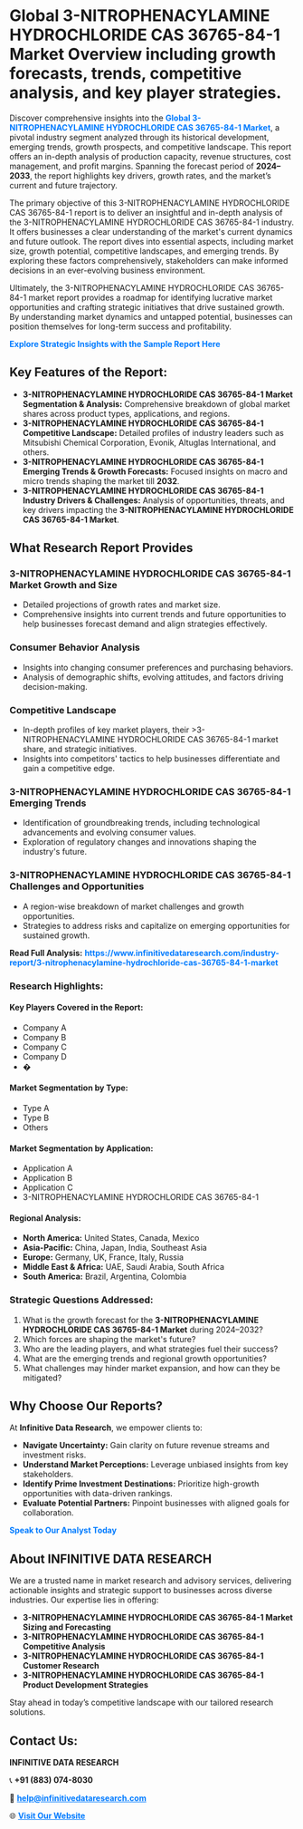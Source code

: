 <h1>Global 3-NITROPHENACYLAMINE HYDROCHLORIDE CAS 36765-84-1 Market Overview including growth forecasts, trends, competitive analysis, and key player strategies.</h1>
<p>
Discover comprehensive insights into the 
<a href="https://www.infinitivedataresearch.com/industry-report/3-nitrophenacylamine-hydrochloride-cas-36765-84-1-market" rel="dofollow" style="color: #007BFF; text-decoration: none;"><strong>Global 3-NITROPHENACYLAMINE HYDROCHLORIDE CAS 36765-84-1 Market</strong></a>, a pivotal industry segment analyzed through its historical development, emerging trends, growth prospects, and competitive landscape. This report offers an in-depth analysis of production capacity, revenue structures, cost management, and profit margins. Spanning the forecast period of <strong>2024–2033</strong>, the report highlights key drivers, growth rates, and the market’s current and future trajectory.
</p>
<p>
The primary objective of this 3-NITROPHENACYLAMINE HYDROCHLORIDE CAS 36765-84-1 report is to deliver an insightful and in-depth analysis of the 3-NITROPHENACYLAMINE HYDROCHLORIDE CAS 36765-84-1 industry. It offers businesses a clear understanding of the market's current dynamics and future outlook. The report dives into essential aspects, including market size, growth potential, competitive landscapes, and emerging trends. By exploring these factors comprehensively, stakeholders can make informed decisions in an ever-evolving business environment.
</p>
<p>
Ultimately, the 3-NITROPHENACYLAMINE HYDROCHLORIDE CAS 36765-84-1 market report provides a roadmap for identifying lucrative market opportunities and crafting strategic initiatives that drive sustained growth. By understanding market dynamics and untapped potential, businesses can position themselves for long-term success and profitability.
</p>
<p>
<a href="https://www.infinitivedataresearch.com/request-sample/reportId=103748" style="color: #007BFF; text-decoration: none;"><strong>Explore Strategic Insights with the Sample Report Here</strong></a>
</p>

<h2>Key Features of the Report:</h2>
<ul>
<li><strong>3-NITROPHENACYLAMINE HYDROCHLORIDE CAS 36765-84-1 Market Segmentation & Analysis:</strong> Comprehensive breakdown of global market shares across product types, applications, and regions.</li>
<li><strong>3-NITROPHENACYLAMINE HYDROCHLORIDE CAS 36765-84-1 Competitive Landscape:</strong> Detailed profiles of industry leaders such as Mitsubishi Chemical Corporation, Evonik, Altuglas International, and others.</li>
<li><strong>3-NITROPHENACYLAMINE HYDROCHLORIDE CAS 36765-84-1 Emerging Trends & Growth Forecasts:</strong> Focused insights on macro and micro trends shaping the market till <strong>2032</strong>.</li>
<li><strong>3-NITROPHENACYLAMINE HYDROCHLORIDE CAS 36765-84-1 Industry Drivers & Challenges:</strong> Analysis of opportunities, threats, and key drivers impacting the <strong>3-NITROPHENACYLAMINE HYDROCHLORIDE CAS 36765-84-1 Market</strong>.</li>
</ul>

<h2>What Research Report Provides</h2>
<h3>3-NITROPHENACYLAMINE HYDROCHLORIDE CAS 36765-84-1 Market Growth and Size</h3>
<ul>
<li>Detailed projections of growth rates and market size.</li>
<li>Comprehensive insights into current trends and future opportunities to help businesses forecast demand and align strategies effectively.</li>
</ul>

<h3>Consumer Behavior Analysis</h3>
<ul>
<li>Insights into changing consumer preferences and purchasing behaviors.</li>
<li>Analysis of demographic shifts, evolving attitudes, and factors driving decision-making.</li>
</ul>

<h3>Competitive Landscape</h3>
<ul>
<li>In-depth profiles of key market players, their >3-NITROPHENACYLAMINE HYDROCHLORIDE CAS 36765-84-1 market share, and strategic initiatives.</li>
<li>Insights into competitors' tactics to help businesses differentiate and gain a competitive edge.</li>
</ul>

<h3>3-NITROPHENACYLAMINE HYDROCHLORIDE CAS 36765-84-1 Emerging Trends</h3>
<ul>
<li>Identification of groundbreaking trends, including technological advancements and evolving consumer values.</li>
<li>Exploration of regulatory changes and innovations shaping the industry's future.</li>
</ul>

<h3>3-NITROPHENACYLAMINE HYDROCHLORIDE CAS 36765-84-1 Challenges and Opportunities</h3>
<ul>
<li>A region-wise breakdown of market challenges and growth opportunities.</li>
<li>Strategies to address risks and capitalize on emerging opportunities for sustained growth.</li>
</ul>
<p><strong>Read Full Analysis:</strong> <a href="https://www.infinitivedataresearch.com/industry-report/3-nitrophenacylamine-hydrochloride-cas-36765-84-1-market" rel="dofollow" style="color: #007BFF; text-decoration: none;"><strong>https://www.infinitivedataresearch.com/industry-report/3-nitrophenacylamine-hydrochloride-cas-36765-84-1-market</strong></a></p>
<h3>Research Highlights:</h3>
<h4>Key Players Covered in the Report:</h4>
<ul><li>Company A</li><li>Company B</li><li>Company C</li><li>Company D</li><li>�</li></ul>
<h4>Market Segmentation by Type:</h4>
<ul><li>Type A</li><li>Type B</li><li>Others</li></ul>
<h4>Market Segmentation by Application:</h4>
<ul><li>Application A</li><li>Application B</li><li>Application C</li><li>3-NITROPHENACYLAMINE HYDROCHLORIDE CAS 36765-84-1</li></ul>

<h4>Regional Analysis:</h4>
<ul>
<li><strong>North America:</strong> United States, Canada, Mexico</li>
<li><strong>Asia-Pacific:</strong> China, Japan, India, Southeast Asia</li>
<li><strong>Europe:</strong> Germany, UK, France, Italy, Russia</li>
<li><strong>Middle East & Africa:</strong> UAE, Saudi Arabia, South Africa</li>
<li><strong>South America:</strong> Brazil, Argentina, Colombia</li>
</ul>

<h3>Strategic Questions Addressed:</h3>
<ol>
<li>What is the growth forecast for the <strong>3-NITROPHENACYLAMINE HYDROCHLORIDE CAS 36765-84-1 Market</strong> during 2024–2032?</li>
<li>Which forces are shaping the market's future?</li>
<li>Who are the leading players, and what strategies fuel their success?</li>
<li>What are the emerging trends and regional growth opportunities?</li>
<li>What challenges may hinder market expansion, and how can they be mitigated?</li>
</ol>

<h2>Why Choose Our Reports?</h2>
<p>At <strong>Infinitive Data Research</strong>, we empower clients to:</p>
<ul>
<li><strong>Navigate Uncertainty:</strong> Gain clarity on future revenue streams and investment risks.</li>
<li><strong>Understand Market Perceptions:</strong> Leverage unbiased insights from key stakeholders.</li>
<li><strong>Identify Prime Investment Destinations:</strong> Prioritize high-growth opportunities with data-driven rankings.</li>
<li><strong>Evaluate Potential Partners:</strong> Pinpoint businesses with aligned goals for collaboration.</li>
</ul>
<p><a href="https://www.infinitivedataresearch.com/industry-report/3-nitrophenacylamine-hydrochloride-cas-36765-84-1-market" rel="dofollow" style="color: #007BFF; text-decoration: none;"><strong>Speak to Our Analyst Today</strong></a></p>

<h2>About INFINITIVE DATA RESEARCH</h2>
<p>We are a trusted name in market research and advisory services, delivering actionable insights and strategic support to businesses across diverse industries. Our expertise lies in offering:</p>
<ul>
<li><strong>3-NITROPHENACYLAMINE HYDROCHLORIDE CAS 36765-84-1 Market Sizing and Forecasting</strong></li>
<li><strong>3-NITROPHENACYLAMINE HYDROCHLORIDE CAS 36765-84-1 Competitive Analysis</strong></li>
<li><strong>3-NITROPHENACYLAMINE HYDROCHLORIDE CAS 36765-84-1 Customer Research</strong></li>
<li><strong>3-NITROPHENACYLAMINE HYDROCHLORIDE CAS 36765-84-1 Product Development Strategies</strong></li>
</ul>
<p>Stay ahead in today’s competitive landscape with our tailored research solutions.</p>

<h2>Contact Us:</h2>
<p><strong>INFINITIVE DATA RESEARCH</strong></p>
<p>📞 <strong>+91 (883) 074-8030</strong></p>
<p>📧 <strong><a href="mailto:help@infinitivedataresearch.com" style="color: #007BFF;">help@infinitivedataresearch.com</a></strong></p>
<p>🌐 <strong><a href="https://www.infinitivedataresearch.com" rel="dofollow" style="color: #007BFF;">Visit Our Website</a></strong></p>